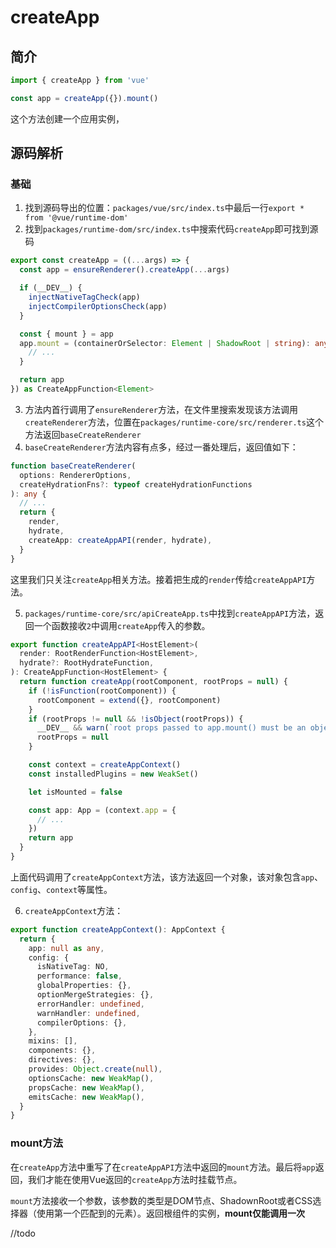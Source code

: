 # createApp

## 简介

```js
import { createApp } from 'vue'

const app = createApp({}).mount()
```

这个方法创建一个应用实例，

## 源码解析

### 基础

1. 找到源码导出的位置：`packages/vue/src/index.ts`中最后一行`export * from '@vue/runtime-dom'`
2. 找到`packages/runtime-dom/src/index.ts`中搜索代码`createApp`即可找到源码
```ts
export const createApp = ((...args) => {
  const app = ensureRenderer().createApp(...args)

  if (__DEV__) {
    injectNativeTagCheck(app)
    injectCompilerOptionsCheck(app)
  }

  const { mount } = app
  app.mount = (containerOrSelector: Element | ShadowRoot | string): any => {
    // ... 
  }

  return app
}) as CreateAppFunction<Element>
```
3. 方法内首行调用了`ensureRenderer`方法，在文件里搜索发现该方法调用`createRenderer`方法，位置在`packages/runtime-core/src/renderer.ts`这个方法返回`baseCreateRenderer`
4. `baseCreateRenderer`方法内容有点多，经过一番处理后，返回值如下：
```ts
function baseCreateRenderer(
  options: RendererOptions,
  createHydrationFns?: typeof createHydrationFunctions
): any {
  // ...
  return {
    render,
    hydrate,
    createApp: createAppAPI(render, hydrate),
  }
}
```
这里我们只关注`createApp`相关方法。接着把生成的`render`传给`createAppAPI`方法。

5. `packages/runtime-core/src/apiCreateApp.ts`中找到`createAppAPI`方法，返回一个函数接收`2`中调用`createApp`传入的参数。
```ts
export function createAppAPI<HostElement>(
  render: RootRenderFunction<HostElement>,
  hydrate?: RootHydrateFunction,
): CreateAppFunction<HostElement> {
  return function createApp(rootComponent, rootProps = null) {
    if (!isFunction(rootComponent)) {
      rootComponent = extend({}, rootComponent)
    }
    if (rootProps != null && !isObject(rootProps)) {
      __DEV__ && warn(`root props passed to app.mount() must be an object.`)
      rootProps = null
    }

    const context = createAppContext()
    const installedPlugins = new WeakSet()

    let isMounted = false

    const app: App = (context.app = {
      // ...
    })
    return app
  }
}
```
上面代码调用了`createAppContext`方法，该方法返回一个对象，该对象包含`app`、`config`、`context`等属性。

6. `createAppContext`方法：
```ts
export function createAppContext(): AppContext {
  return {
    app: null as any,
    config: {
      isNativeTag: NO,
      performance: false,
      globalProperties: {},
      optionMergeStrategies: {},
      errorHandler: undefined,
      warnHandler: undefined,
      compilerOptions: {},
    },
    mixins: [],
    components: {},
    directives: {},
    provides: Object.create(null),
    optionsCache: new WeakMap(),
    propsCache: new WeakMap(),
    emitsCache: new WeakMap(),
  }
}
```

### mount方法

在`createApp`方法中重写了在`createAppAPI`方法中返回的`mount`方法。最后将`app`返回，我们才能在使用Vue返回的`createApp`方法时挂载节点。

`mount`方法接收一个参数，该参数的类型是DOM节点、ShadownRoot或者CSS选择器（使用第一个匹配到的元素）。返回根组件的实例，**mount仅能调用一次**

//todo